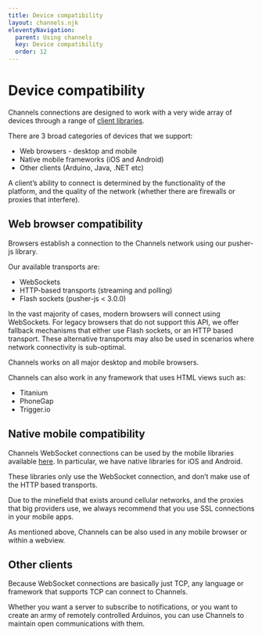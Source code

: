 ```yaml
---
title: Device compatibility
layout: channels.njk
eleventyNavigation:
  parent: Using channels
  key: Device compatibility
  order: 12
---
```


# Device compatibility

Channels connections are designed to work with a very wide array of devices through a range of [client libraries](/docs/channels/channels_libraries/libraries).

There are 3 broad categories of devices that we support:

- Web browsers - desktop and mobile
- Native mobile frameworks (iOS and Android)
- Other clients (Arduino, Java, .NET etc)

A client’s ability to connect is determined by the functionality of the platform, and the quality of the network (whether there are firewalls or proxies that interfere).

## Web browser compatibility

Browsers establish a connection to the Channels network using our pusher-js library.

Our available transports are:

- WebSockets
- HTTP-based transports (streaming and polling)
- Flash sockets (pusher-js < 3.0.0)

In the vast majority of cases, modern browsers will connect using WebSockets. For legacy browsers that do not support this API, we offer fallback mechanisms that either use Flash sockets, or an HTTP based transport. These alternative transports may also be used in scenarios where network connectivity is sub-optimal.

Channels works on all major desktop and mobile browsers.

Channels can also work in any framework that uses HTML views such as:

- Titanium
- PhoneGap
- Trigger.io

## Native mobile compatibility

Channels WebSocket connections can be used by the mobile libraries available [here](/docs/channels/channels_libraries/libraries). In particular, we have native libraries for iOS and Android.

These libraries only use the WebSocket connection, and don’t make use of the HTTP based transports.

Due to the minefield that exists around cellular networks, and the proxies that big providers use, we always recommend that you use SSL connections in your mobile apps.

As mentioned above, Channels can be also used in any mobile browser or within a webview.

## Other clients

Because WebSocket connections are basically just TCP, any language or framework that supports TCP can connect to Channels.

Whether you want a server to subscribe to notifications, or you want to create an army of remotely controlled Arduinos, you can use Channels to maintain open communications with them.
